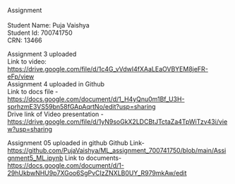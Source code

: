 Assignment
<br/>
<br/>
Student Name: Puja Vaishya<br/>
Student Id: 700741750<br/>
CRN: 13466<br/>

Assignment 3 uploaded<br/>
Link to video: https://drive.google.com/file/d/1c4G_vVdwI4fXAaLEaOVBYEM8jeFR-eFp/view<br/>
Assignment 4 uploaded in Github <br/>
Link to docs file - https://docs.google.com/document/d/1_H4yQnu0m1Bf_U3H-sprhzmE3VS59bn58fGApAqrtNo/edit?usp=sharing <br/>
Drive link of Video presentation - https://drive.google.com/file/d/1yN9soGkX2LDCBtJTctaZa4TpWiTzv43i/view?usp=sharing

Assignment 05 uploaded in github
Github Link- https://github.com/PujaVaishya/ML_assignment_700741750/blob/main/Assignment5_ML.ipynb
Link to documents- https://docs.google.com/document/d/1-29hUkbwNHU9p7XGoo6SgPvCIzZNXLB0UY_R979mkAw/edit
